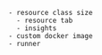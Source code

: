     - resource class size
      - resource tab
      - insights
    - custom docker image
    - runner
